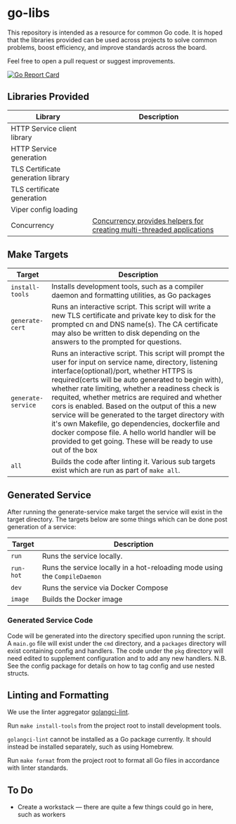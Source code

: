 # go-libs 

This repository is intended as a resource for common Go code. It is hoped that the libraries provided can be used across projects to solve common problems, boost efficiency, and improve standards across the board.

Feel free to open a pull request or suggest improvements.

[![Go Report Card](https://goreportcard.com/badge/github.com/puppetlabs/go-libs)](https://goreportcard.com/report/github.com/puppetlabs/go-libs)
    
## Libraries Provided

| Library                            | Description                                                                                  |
|------------------------------------|----------------------------------------------------------------------------------------------|
| HTTP Service client library        |                                                                                              |
| HTTP Service generation            |                                                                                              |
| TLS Certificate generation library |                                                                                              |
| TLS certificate generation         |                                                                                              |
| Viper config loading               |                                                                                              |
| Concurrency                        | [Concurrency provides helpers for creating multi-threaded applications](docs/Concurrency.md) |

## Make Targets
| Target                | Description                                                                                                                                                                                                                                                                                                                                                                                                                                                                                                                                                                                           |
|-----------------------|-------------------------------------------------------------------------------------------------------------------------------------------------------------------------------------------------------------------------------------------------------------------------------------------------------------------------------------------------------------------------------------------------------------------------------------------------------------------------------------------------------------------------------------------------------------------------------------------------------|
| `install-tools`       | Installs development tools, such as a compiler daemon and formatting utilities, as Go packages                                                                                                                                                                                                                                                                                                                                                                                                                                                                                                        |
| `generate-cert`       | Runs an interactive script. This script will write a new TLS certificate and private key to disk for the prompted cn and DNS name(s). The CA certificate may also be written to disk depending on the answers to the prompted for questions.                                                                                                                                                                                                                                                                                                                                                          |
| `generate-service`    | Runs an interactive script. This script will prompt the user for input on service name, directory, listening interface(optional)/port, whether HTTPS is required(certs will be auto generated to begin with), whether rate limiting, whether a readiness check is requited, whether metrics are required and whether cors is enabled. Based on the output of this a new service will be generated to the target directory with it's own Makefile, go dependencies, dockerfile and docker compose file. A hello world handler will be provided to get going. These will be ready to use out of the box |
| `all`                 | Builds the code after linting it. Various sub targets exist which are run as part of `make all`.                                                                                                                                                                                                                                                                                                                                                                                                                                                                                                      |

## Generated Service
After running the generate-service make target the service will exist in the target directory. The targets below are some things which can be done post generation of a service:

| Target    | Description                                                                |
|-----------|----------------------------------------------------------------------------|
| `run`     | Runs the service locally.                                                  |
| `run-hot` | Runs the service locally in a hot-reloading mode using the `CompileDaemon` |
| `dev`     | Runs the service via Docker Compose                                        |
| `image`   | Builds the Docker image                                                    |

### Generated Service Code
Code will be generated into the directory specified upon running the script. A `main.go` file will exist under the `cmd` directory, and a `packages` directory will exist containing config and handlers. The code under the `pkg` directory will need edited to supplement configuration and to add any new handlers. N.B. See the config package for details on how to tag config and use nested structs.

## Linting and Formatting

We use the linter aggregator [golangci-lint](https://golangci-lint.run/).

Run `make install-tools` from the project root to install development tools.

`golangci-lint` cannot be installed as a Go package currently. It should instead be installed separately, such as using Homebrew.

Run `make format` from the project root to format all Go files in accordance with linter standards.

## To Do
* Create a workstack — there are quite a few things could go in here, such as workers
